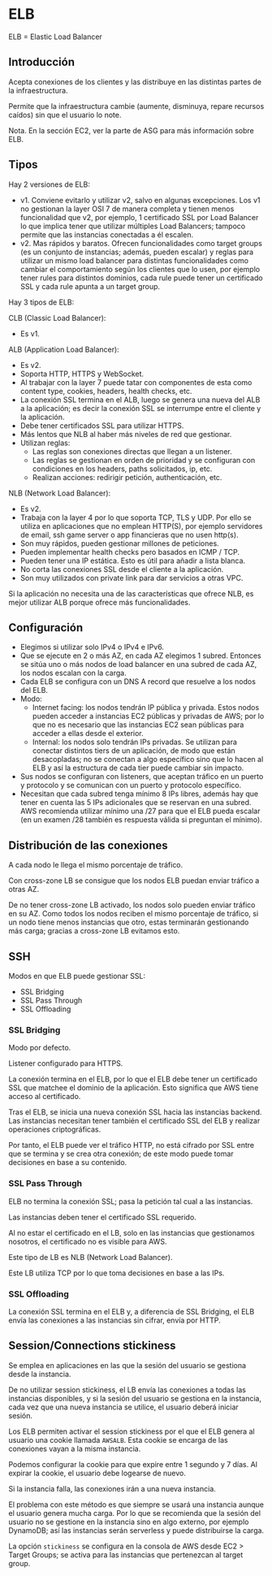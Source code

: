 # ELB

ELB = Elastic Load Balancer

## Introducción

Acepta conexiones de los clientes y las distribuye en las distintas partes de la infraestructura.

Permite que la infraestructura cambie (aumente, disminuya, repare recursos caídos) sin que el usuario lo note.

Nota. En la sección EC2, ver la parte de ASG para más información sobre ELB.

## Tipos

Hay 2 versiones de ELB:

- v1. Conviene evitarlo y utilizar v2, salvo en algunas excepciones. Los v1 no gestionan la layer OSI 7 de manera completa y tienen menos funcionalidad que v2, por ejemplo, 1 certificado SSL por Load Balancer lo que implica tener que utilizar múltiples Load Balancers; tampoco permite que las instancias conectadas a él escalen.
- v2. Mas rápidos y baratos. Ofrecen funcionalidades como target groups (es un conjunto de instancias; además, pueden escalar) y reglas para utilizar un mismo load balancer para distintas funcionalidades como cambiar el comportamiento según los clientes que lo usen, por ejemplo tener rules para distintos dominios, cada rule puede tener un certificado SSL y cada rule apunta a un target group.

Hay 3 tipos de ELB:

CLB (Classic Load Balancer):
- Es v1.

ALB (Application Load Balancer):

- Es v2.
- Soporta HTTP, HTTPS y WebSocket.
- Al trabajar con la layer 7 puede tatar con componentes de esta como content type, cookies, headers, health checks, etc.
- La conexión SSL termina en el ALB, luego se genera una nueva del ALB a la aplicación; es decir la conexión SSL se interrumpe entre el cliente y la aplicación.
- Debe tener certificados SSL para utilizar HTTPS.
- Más lentos que NLB al haber más niveles de red que gestionar.
- Utilizan reglas:
  - Las reglas son conexiones directas que llegan a un listener.
  - Las reglas se gestionan en orden de prioridad y se configuran con condiciones en los headers, paths solicitados, ip, etc.
  - Realizan acciones: redirigir petición, authenticación, etc.

NLB (Network Load Balancer):

- Es v2.
- Trabaja con la layer 4 por lo que soporta TCP, TLS y UDP. Por ello se utiliza en aplicaciones que no emplean HTTP(S), por ejemplo servidores de email, ssh game server o app financieras que no usen http(s).
- Son muy rápidos, pueden gestionar millones de peticiones.
- Pueden implementar health checks pero basados en ICMP / TCP.
- Pueden tener una IP estática. Esto es útil para añadir a lista blanca.
- No corta las conexiones SSL desde el cliente a la aplicación.
- Son muy utilizados con private link para dar servicios a otras VPC.

Si la aplicación no necesita una de las características que ofrece NLB, es mejor utilizar ALB porque ofrece más funcionalidades.

## Configuración

- Elegimos si utilizar solo IPv4 o IPv4 e IPv6.
- Que se ejecute en 2 o más AZ, en cada AZ elegimos 1 subred. Entonces se sitúa uno o más nodos de load balancer en una subred de cada AZ, los nodos escalan con la carga.
- Cada ELB se configura con un DNS A record que resuelve a los nodos del ELB.
- Modo:
  - Internet facing: los nodos tendrán IP pública y privada. Estos nodos pueden acceder a instancias EC2 públicas y privadas de AWS; por lo que no es necesario que las instancias EC2 sean públicas para acceder a ellas desde el exterior.
  - Internal: los nodos solo tendrán IPs privadas. Se utilizan para conectar distintos tiers de un aplicación, de modo que están desacopladas; no se conectan a algo específico sino que lo hacen al ELB y así la estructura de cada tier puede cambiar sin impacto.
- Sus nodos se configuran con listeners, que aceptan tráfico en un puerto y protocolo y se comunican con un puerto y protocolo específico.
- Necesitan que cada subred tenga mínimo 8 IPs libres, además hay que tener en cuenta las 5 IPs adicionales que se reservan en una subred. AWS recomienda utilizar mínimo una /27 para que el ELB pueda escalar (en un examen /28 también es respuesta válida si preguntan el mínimo).

## Distribución de las conexiones

A cada nodo le llega el mismo porcentaje de tráfico.

Con cross-zone LB se consigue que los nodos ELB puedan enviar tráfico a otras AZ.

De no tener cross-zone LB activado, los nodos solo pueden enviar tráfico en su AZ. Como todos los nodos reciben el mismo porcentaje de tráfico, si un nodo tiene menos instancias que otro, estas terminarán gestionando más carga; gracias a cross-zone LB evitamos esto.

## SSH

Modos en que ELB puede gestionar SSL:

- SSL Bridging
- SSL Pass Through
- SSL Offloading

### SSL Bridging

Modo por defecto.

Listener configurado para HTTPS.

La conexión termina en el ELB, por lo que el ELB debe tener un certificado SSL que matchee el dominio de la aplicación. Esto significa que AWS tiene acceso al certificado.

Tras el ELB, se inicia una nueva conexión SSL hacia las instancias backend. Las instancias necesitan tener también el certificado SSL del ELB y realizar operaciones criptográficas.

Por tanto, el ELB puede ver el tráfico HTTP, no está cifrado por SSL entre que se termina y se crea otra conexión; de este modo puede tomar decisiones en base a su contenido.

### SSL Pass Through

ELB no termina la conexión SSL; pasa la petición tal cual a las instancias.

Las instancias deben tener el certificado SSL requerido.

Al no estar el certificado en el LB, solo en las instancias que gestionamos nosotros, el certificado no es visible para AWS.

Este tipo de LB es NLB (Network Load Balancer).

Este LB utiliza TCP por lo que toma decisiones en base a las IPs.

### SSL Offloading

La conexión SSL termina en el ELB y, a diferencia de SSL Bridging, el ELB envía las conexiones a las instancias sin cifrar, envía por HTTP.

## Session/Connections stickiness

Se emplea en aplicaciones en las que la sesión del usuario se gestiona desde la instancia.

De no utilizar session stickiness, el LB envía las conexiones a todas las instancias disponibles, y si la sesión del usuario se gestiona en la instancia, cada vez que una nueva instancia se utilice, el usuario deberá iniciar sesión.

Los ELB permiten activar el session stickiness por el que el ELB genera al usuario una cookie llamada `AWSALB`. Esta cookie se encarga de las conexiones vayan a la misma instancia.

Podemos configurar la cookie para que expire entre 1 segundo y 7 días. Al expirar la cookie, el usuario debe logearse de nuevo.

Si la instancia falla, las conexiones irán a una nueva instancia.

El problema con este método es que siempre se usará una instancia aunque el usuario genera mucha carga. Por lo que se recomienda que la sesión del usuario no se gestione en la instancia sino en algo externo, por ejemplo DynamoDB; así las instancias serán serverless y puede distribuirse la carga.

La opción `stickiness` se configura en la consola de AWS desde EC2 > Target Groups; se activa para las instancias que pertenezcan al target group.
